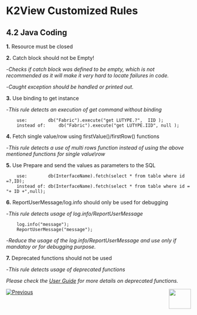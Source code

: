 # K2View Customized Rules

## 4.2	Java Coding

**1.** Resource must be closed

**2.** Catch block should not be Empty!

   -*Checks if catch block was defined to be empty, which is not recommended as it will make it very hard to locate failures in code.*

   -*Caught exception should be handled or printed out.*

**3.** Use binding to get instance

   -*This rule detects an execution of get command without binding*

		use: 		db("Fabric").execute("get LUTYPE.?",  IID );
		instead of: 	db("Fabric").execute("get LUTYPE.IID", null );



**4.** Fetch single value/row using firstValue()/firstRow() functions

   -*This rule detects a use of multi rows function instead of using the above mentioned functions for single value\row*


**5.** Use Prepare and send the values as parameters to the SQL

		use:		db(InterfaceName).fetch(select * from table where id =?,ID);
		instead of:	db(InterfaceName).fetch(select * from table where id = "+ ID +",null);

**6.** ReportUserMessage/log.info should only be used for debugging

   -*This rule detects usage of log.info/ReportUserMessage*

		log.info("message");
		ReportUserMessage("message");
	
   -*Reduce the usage of the log.info/ReportUserMessage and use only if mandatoy or for debugging purpose.*

**7.** Deprecated functions should not be used
 	
   -*This rule detects usage of deprecated functions*
  	
   *Please check the [User Guide](https://docs.sonarqube.org/latest/instance-administration/quality-profiles/) for more details on deprecated functions.*

  

[![Previous](/articles/images/Previous.png)](/articles/COE/SonarQube/04_K2View_Customized_Rules/01_Customized_Rules.md)[<img align="right" width="60" height="54" src="/articles/images/Next.png">](/articles/COE/SonarQube/04_K2View_Customized_Rules/03_Cassandra.md)

